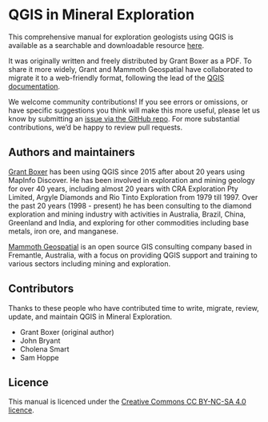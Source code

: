 # QGIS in Mineral Exploration

This comprehensive manual for exploration geologists using QGIS is available as a searchable and downloadable resource [here](https://qgis-in-mineral-exploration.readthedocs.io/).

It was originally written and freely distributed by Grant Boxer as a PDF. To share it more widely, Grant and Mammoth Geospatial have collaborated to migrate it to a web-friendly format, following the lead of the [QGIS documentation](https://qgis.org/resources/hub/).

We welcome community contributions! If you see errors or omissions, or have specific suggestions you think will make this more useful, please let us know by submitting an [issue via the GitHub repo](https://github.com/mammothgeospatial/qgis-in-mineral-exploration/issues). For more substantial contributions, we’d be happy to review pull requests.

## Authors and maintainers

[Grant Boxer](https://grantboxer.github.io/) has been using QGIS since 2015 after about 20 years using MapInfo Discover. He has been involved in exploration and mining geology for over 40 years, including almost 20 years with CRA Exploration Pty Limited, Argyle Diamonds and Rio Tinto Exploration from 1979 till 1997. Over the past 20 years (1998 - present) he has been consulting to the diamond exploration and mining industry with activities in Australia, Brazil, China, Greenland and India, and exploring for other commodities including base metals, iron ore, and manganese.

[Mammoth Geospatial](https://mammothgeospatial.com/) is an open source GIS consulting company based in Fremantle, Australia, with a focus on providing QGIS support and training to various sectors including mining and exploration.

## Contributors

Thanks to these people who have contributed time to write, migrate, review, update, and maintain QGIS in Mineral Exploration.

- Grant Boxer (original author)
- John Bryant
- Cholena Smart
- Sam Hoppe

## Licence

This manual is licenced under the [Creative Commons CC BY-NC-SA 4.0 licence](https://creativecommons.org/licenses/by-nc-sa/4.0/deed.en).
